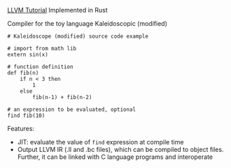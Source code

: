 [LLVM Tutorial](https://llvm.org/docs/tutorial/MyFirstLanguageFrontend/index.html) Implemented in Rust

Compiler for the toy language Kaleidoscopic (modified)

```
# Kaleidoscope (modified) source code example

# import from math lib
extern sin(x)

# function definition
def fib(n)
    if n < 3 then
        1
    else
        fib(n-1) + fib(n-2)

# an expression to be evaluated, optional
find fib(10)
```

Features:

- JIT: evaluate the value of `find` expression at compile time
- Output LLVM IR (.ll and .bc files), which can be compiled to object files. Further, it can be linked with C language programs and interoperate
